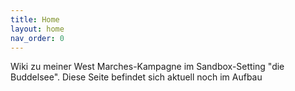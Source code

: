 ```yaml
---
title: Home
layout: home
nav_order: 0
---
```


Wiki zu meiner West Marches-Kampagne im Sandbox-Setting "die Buddelsee". Diese Seite befindet sich aktuell noch im Aufbau